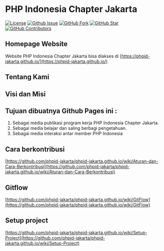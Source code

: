 # PHP Indonesia Chapter Jakarta

[![License](https://img.shields.io/github/license/phpid-jakarta/phpid-jakarta.github.io.svg?maxAge=3600)](https://github.com/phpid-jakarta/phpid-jakarta.github.io) 
[![Github Issue](https://img.shields.io/github/issues/phpid-jakarta/phpid-jakarta.github.io.svg?maxAge=3600)](https://github.com/phpid-jakarta/phpid-jakarta.github.io/issues) 
[![GitHub Fork](https://img.shields.io/github/forks/phpid-jakarta/phpid-jakarta.github.io.svg?maxAge=3600)](https://github.com/phpid-jakarta/phpid-jakarta.github.io/network) 
[![GitHub Star](https://img.shields.io/github/stars/phpid-jakarta/phpid-jakarta.github.io.svg?maxAge=3600)](https://github.com/phpid-jakarta/phpid-jakarta.github.io/stargazers) 
[![GitHub Contributors](https://img.shields.io/github/contributors/phpid-jakarta/phpid-jakarta.github.io.svg?maxAge=3600)](https://github.com/phpid-jakarta/phpid-jakarta.github.io/network/members)

## Homepage Website
Website PHP Indonesia Chapter Jakarta bisa diakses di [https://phpid-jakarta.github.io/](https://phpid-jakarta.github.io/)

## Tentang Kami

## Visi dan Misi

## Tujuan dibuatnya Github Pages ini : 
1. Sebagai media publikasi program kerja PHP Indonesia Chapter Jakarta.
2. Sebagai media belajar dan saling berbagi pengetahuan.
3. Sebagai media interaksi antar member PHP Indonesia

## Cara berkontribusi
[https://github.com/phpid-jakarta/phpid-jakarta.github.io/wiki/Aturan-dan-Cara-Berkontribusi](https://github.com/phpid-jakarta/phpid-jakarta.github.io/wiki/Aturan-dan-Cara-Berkontribusi)

## Gitflow
[https://github.com/phpid-jakarta/phpid-jakarta.github.io/wiki/GitFlow](https://github.com/phpid-jakarta/phpid-jakarta.github.io/wiki/GitFlow)

## Setup project
[https://github.com/phpid-jakarta/phpid-jakarta.github.io/wiki/Setup-Project](https://github.com/phpid-jakarta/phpid-jakarta.github.io/wiki/Setup-Project)
